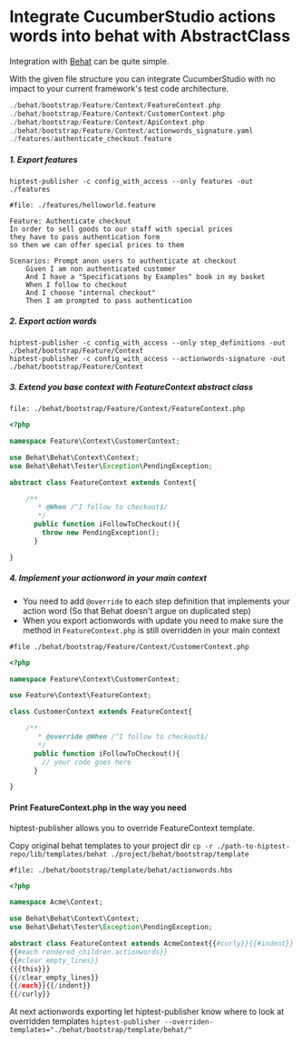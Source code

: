 Integrate CucumberStudio actions words into behat with AbstractClass
====================================================================

Integration with [Behat](https://github.com/Behat/Behat) can be quite simple.

With the given file structure you can integrate CucumberStudio with no impact to your current framework's test code architecture.

```php
./behat/bootstrap/Feature/Context/FeatureContext.php
./behat/bootstrap/Feature/Context/CustomerContext.php
./behat/bootstrap/Feature/Context/ApiContext.php
./behat/bootstrap/Feature/Context/actionwords_signature.yaml
./features/authenticate_checkout.feature
```

##### 1. Export features

```
hiptest-publisher -c config_with_access --only features -out ./features
```
```gherkin
#file: ./features/helloworld.feature

Feature: Authenticate checkout
In order to sell goods to our staff with special prices
they have to pass authentication form
so then we can offer special prices to them

Scenarios: Prompt anon users to authenticate at checkout
    Given I am non authenticated customer
    And I have a "Specifications by Examples" book in my basket
    When I follow to checkout
    And I choose "internal checkout"
    Then I am prompted to pass authentication
```
##### 2. Export action words
```
hiptest-publisher -c config_with_access --only step_definitions -out ./behat/bootstrap/Feature/Context
hiptest-publisher -c config_with_access --actionwords-signature -out ./behat/bootstrap/Feature/Context

```
##### 3. Extend you base context with FeatureContext abstract class
`file: ./behat/bootstrap/Feature/Context/FeatureContext.php`
```php
<?php

namespace Feature\Context\CustomerContext;

use Behat\Behat\Context\Context;
use Behat\Behat\Tester\Exception\PendingException;

abstract class FeatureContext extends Context{

    /**
       * @When /^I follow to checkout$/
       */
      public function iFollowToCheckout(){
        throw new PendingException();
      }

}
```

##### 4. Implement your actionword in your main context

- You need to add `@override` to each step definition that implements your action word
 (So that Behat doesn't argue on duplicated step)
- When you export actionwords with update you need to make sure
 the method in `FeatureContext.php` is still overridden in your main context

`#file ./behat/bootstrap/Feature/Context/CustomerContext.php`
```php
<?php

namespace Feature\Context\CustomerContext;

use Feature\Context\FeatureContext;

class CustomerContext extends FeatureContext{

    /**
       * @override @When /^I follow to checkout$/
       */
      public function iFollowToCheckout(){
        // your code goes here
      }

}
```

#### Print FeatureContext.php in the way you need

hiptest-publisher allows you to override FeatureContext template.

Copy original behat templates to your project dir
`cp -r ./path-to-hiptest-repo/lib/templates/behat ./project/behat/bootstrap/template`

`#file: ./behat/bootstrap/template/behat/actionwords.hbs`

```php
<?php

namespace Acme\Context;

use Behat\Behat\Context\Context;
use Behat\Behat\Tester\Exception\PendingException;

abstract class FeatureContext extends AcmeContext{{#curly}}{{#indent}}
{{#each rendered_children.actionwords}}
{{#clear_empty_lines}}
{{{this}}}
{{/clear_empty_lines}}
{{/each}}{{/indent}}
{{/curly}}
```
At next actionwords exporting let hiptest-publisher know where to look at overridden templates
`hiptest-publisher --overriden-templates="./behat/bootstrap/template/behat/"`
